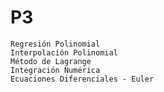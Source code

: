 # P3
    Regresión Polinomial
    Interpolación Polinomial
    Método de Lagrange
    Integración Numérica
    Ecuaciones Diferenciales - Euler
